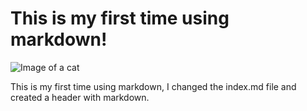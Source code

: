# This is my first time using markdown!


![Image of a cat](https://encrypted-tbn0.gstatic.com/images?q=tbn:ANd9GcQpfk2SD7ZJ40CBaDmKqJ-zYr42yD_UjEVqWvi7e3V5JqPQi9vzLUtcjiTC-OAm9hBV40M&usqp=CAU)

























This is my first time using markdown, I changed the index.md file and created a header with markdown.
